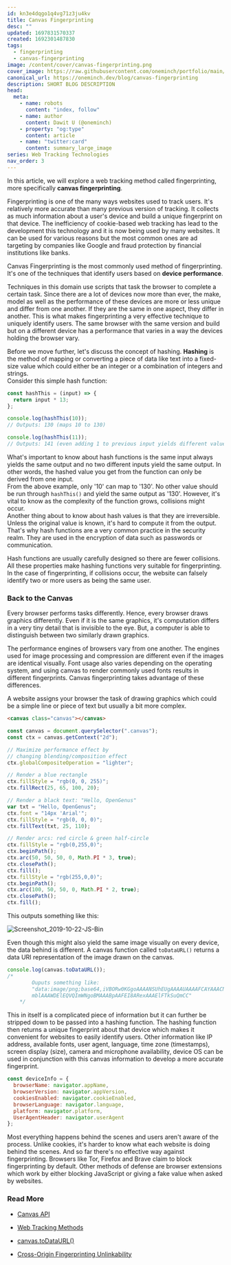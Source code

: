 ```yaml
---
id: kn3e4dqgo1q4vg71z3ju4kv
title: Canvas Fingerprinting
desc: ""
updated: 1697831570337
created: 1692301487830
tags:
  - fingerprinting
  - canvas-fingerprinting
image: /content/cover/canvas-fingerprinting.png
cover_image: https://raw.githubusercontent.com/oneminch/portfolio/main/public/content/cover/canvas-fingerprinting.png
canonical_url: https://oneminch.dev/blog/canvas-fingerprinting
description: SHORT BLOG DESCRIPTION
head:
  meta:
    - name: robots
      content: "index, follow"
    - name: author
      content: Dawit U (@oneminch)
    - property: "og:type"
      content: article
    - name: "twitter:card"
      content: summary_large_image
series: Web Tracking Technologies
nav_order: 3
---
```


In this article, we will explore a web tracking method called fingerprinting, more specifically **canvas fingerprinting**.

Fingerprinting is one of the many ways websites used to track users. It's relatively more accurate than many previous version of tracking. It collects as much information about a user's device and build a unique fingerprint on that device. The inefficiency of cookie-based web tracking has lead to the development this technology and it is now being used by many websites. It can be used for various reasons but the most common ones are ad targeting by companies like Google and fraud protection by financial institutions like banks.

Canvas Fingerprinting is the most commonly used method of fingerprinting. It's one of the techniques that identify users based on **device performance**.

Techniques in this domain use scripts that task the browser to complete a certain task. Since there are a lot of devices now more than ever, the make, model as well as the performance of these devices are more or less unique and differ from one another. If they are the same in one aspect, they differ in another. This is what makes fingerprinting a very effective technique to uniquely identify users. The same browser with the same version and build but on a different device has a performance that varies in a way the devices holding the browser vary.

Before we move further, let's discuss the concept of hashing. **Hashing** is the method of mapping or converting a piece of data like text into a fixed-size value which could either be an integer or a combination of integers and strings.  
Consider this simple hash function:

```javascript
const hashThis = (input) => {
  return input * 13;
};

console.log(hashThis(10));
// Outputs: 130 (maps 10 to 130)

console.log(hashThis(11));
// Outputs: 141 (even adding 1 to previous input yields different value)
```

What's important to know about hash functions is the same input always yields the same output and no two different inputs yield the same output. In other words, the hashed value you get from the function can only be derived from one input.  
From the above example, only '10' can map to '130'. No other value should be run through `hashThis()` and yield the same output as '130'. However, it's vital to know as the complexity of the function grows, collisions might occur.  
Another thing about to know about hash values is that they are irreversible. Unless the original value is known, it's hard to compute it from the output. That's why hash functions are a very common practice in the security realm. They are used in the encryption of data such as passwords or communication.

Hash functions are usually carefully designed so there are fewer collisions. All these properties make hashing functions very suitable for fingerprinting. In the case of fingerprinting, if collisions occur, the website can falsely identify two or more users as being the same user.

### Back to the Canvas

Every browser performs tasks differently. Hence, every browser draws graphics differently. Even if it is the same graphics, it's computation differs in a very tiny detail that is invisible to the eye. But, a computer is able to distinguish between two similarly drawn graphics.

The performance engines of browsers vary from one another. The engines used for image processing and compression are different even if the images are identical visually. Font usage also varies depending on the operating system, and using canvas to render commonly used fonts results in different fingerprints. Canvas fingerprinting takes advantage of these differences.

A website assigns your browser the task of drawing graphics which could be a simple line or piece of text but usually a bit more complex.

```html
<canvas class="canvas"></canvas>
```

```javascript
const canvas = document.querySelector(".canvas");
const ctx = canvas.getContext("2d");

// Maximize performance effect by
// changing blending/composition effect
ctx.globalCompositeOperation = "lighter";

// Render a blue rectangle
ctx.fillStyle = "rgb(0, 0, 255)";
ctx.fillRect(25, 65, 100, 20);

// Render a black text: "Hello, OpenGenus"
var txt = "Hello, OpenGenus";
ctx.font = "14px 'Arial'";
ctx.fillStyle = "rgb(0, 0, 0)";
ctx.fillText(txt, 25, 110);

// Render arcs: red circle & green half-circle
ctx.fillStyle = "rgb(0,255,0)";
ctx.beginPath();
ctx.arc(50, 50, 50, 0, Math.PI * 3, true);
ctx.closePath();
ctx.fill();
ctx.fillStyle = "rgb(255,0,0)";
ctx.beginPath();
ctx.arc(100, 50, 50, 0, Math.PI * 2, true);
ctx.closePath();
ctx.fill();
```

This outputs something like this:

![Screenshot_2019-10-22-JS-Bin](https://iq.opengenus.org/content/images/2019/10/Screenshot_2019-10-22-JS-Bin.png)

Even though this might also yield the same image visually on every device, the data behind is different. A canvas function called `toDataURL()` returns a data URI representation of the image drawn on the canvas.

```javascript
console.log(canvas.toDataURL());
/* 
        Ouputs something like:
        "data:image/png;base64,iVBORw0KGgoAAAANSUhEUgAAAAUAAAAFCAYAAACNby
        mblAAAWDElEQVQImWNgoBMAAABpAAFEI8ARexAAAElFTkSuQmCC"
    */
```

This in itself is a complicated piece of information but it can further be stripped down to be passed into a hashing function. The hashing function then returns a unique fingerprint about that device which makes it convenient for websites to easily identify users. Other information like IP address, available fonts, user agent, language, time zone (timestamps), screen display (size), camera and microphone availability, device OS can be used in conjunction with this canvas information to develop a more accurate fingerprint.

```javascript
const deviceInfo = {
  browserName: navigator.appName,
  browserVersion: navigator.appVersion,
  cookiesEnabled: navigator.cookieEnabled,
  browserLanguage: navigator.language,
  platform: navigator.platform,
  UserAgentHeader: navigator.userAgent
};
```

Most everything happens behind the scenes and users aren't aware of the process. Unlike cookies, it's harder to know what each website is doing behind the scenes. And so far there's no effective way against fingerprinting. Browsers like Tor, Firefox and Brave claim to block fingerprinting by default. Other methods of defense are browser extensions which work by either blocking JavaScript or giving a fake value when asked by websites.

### Read More

- [Canvas API](https://developer.mozilla.org/en-US/docs/Web/API/Canvas_API)

- [Web Tracking Methods](https://iq.opengenus.org/methods-to-track-user-on-web/)

- [canvas.toDataURL()](https://developer.mozilla.org/en-US/docs/Web/API/HTMLCanvasElement/toDataURL)

- [Cross-Origin Fingerprinting Unlinkability](https://www.torproject.org/projects/torbrowser/design/#fingerprinting-linkability)
